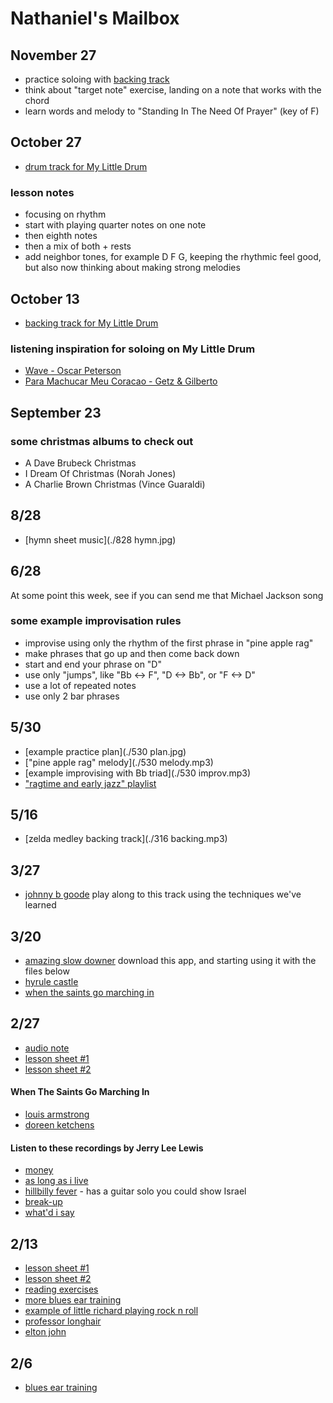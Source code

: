 # Nathaniel's Mailbox

## November 27

- practice soloing with [backing track](./1127.mp3)
- think about "target note" exercise, landing on a note that works with the chord
- learn words and melody to "Standing In The Need Of Prayer" (key of F)

## October 27

- [drum track for My Little Drum](./bossa.mp3)

### lesson notes
- focusing on rhythm
- start with playing quarter notes on one note
- then eighth notes
- then a mix of both + rests
- add neighbor tones, for example D F G, keeping the rhythmic feel good, but also now thinking about making strong melodies

## October 13

- [backing track for My Little Drum](./1013.mp3)

### listening inspiration for soloing on My Little Drum
- [Wave - Oscar Peterson](https://www.youtube.com/watch?v=5IAg6XY-0rI)
- [Para Machucar Meu Coracao - Getz & Gilberto](https://www.youtube.com/watch?v=L9ocIa2W19Y&pp=ygURc3RhbiBnZXR6IGNvcmFjYW8%3D)

## September 23
### some christmas albums to check out
- A Dave Brubeck Christmas
- I Dream Of Christmas (Norah Jones)
- A Charlie Brown Christmas (Vince Guaraldi)

## 8/28
- [hymn sheet music](./828 hymn.jpg)

## 6/28

At some point this week, see if you can send me that Michael Jackson song

### some example improvisation rules
- improvise using only the rhythm of the first phrase in "pine apple rag"
- make phrases that go up and then come back down
- start and end your phrase on "D"
- use only "jumps", like "Bb <-> F", "D <-> Bb", or "F <-> D"
- use a lot of repeated notes
- use only 2 bar phrases


## 5/30

- [example practice plan](./530 plan.jpg)
- ["pine apple rag" melody](./530 melody.mp3)
- [example improvising with Bb triad](./530 improv.mp3)
- ["ragtime and early jazz" playlist](https://open.spotify.com/playlist/6qXMts7ox72toSfYTbAKc3?si=16da5a3649e84e62)

## 5/16

- [zelda medley backing track](./316 backing.mp3)

## 3/27

- [johnny b goode](https://www.youtube.com/watch?v=Uf4rxCB4lys) play along to this track using the techniques we've learned

## 3/20

- [amazing slow downer](https://www.ronimusic.com/) download this app, and starting using it with the files below
- [hyrule castle](./hyrule_castle.m4a)
- [when the saints go marching in](./when_the_saints_go_marching_in.m4a)

## 2/27
- [audio note](./2-27.mp3)
- [lesson sheet #1](./2-27-1.jpg)
- [lesson sheet #2](./2-27-2.jpg)

#### When The Saints Go Marching In
- [louis armstrong](https://www.youtube.com/watch?v=wyLjbMBpGDA)
- [doreen ketchens](https://www.youtube.com/watch?v=L8ydGKtLRJw)

#### Listen to these recordings by Jerry Lee Lewis
- [money](https://www.youtube.com/watch?v=Ywz9OOGvS8M)
- [as long as i live](https://www.youtube.com/watch?v=AHHo4T1_q4A)
- [hillbilly fever](https://www.youtube.com/watch?v=w_YMyI910X0) - has a guitar solo you could show Israel
- [break-up](https://www.youtube.com/watch?v=KkQeVWHteY4)
- [what'd i say](https://www.youtube.com/watch?v=JfJArfwTcZk)

## 2/13
- [lesson sheet #1](./2-13-sheet1.jpg)
- [lesson sheet #2](./2-13-sheet2.jpg)
- [reading exercises](./2-13-reading.jpg)
- [more blues ear training](./2-13-ear.mp3)
- [example of little richard playing rock n roll](https://www.youtube.com/watch?v=E1KTh0oeXps)
- [professor longhair](https://www.youtube.com/watch?v=Yj6AXu7_psY)
- [elton john](https://www.youtube.com/watch?v=KY_AqsdLMJc)

## 2/6
- [blues ear training](./2-6.mp3)
